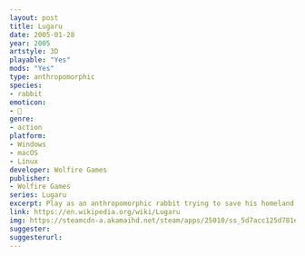 ```yaml
---
layout: post
title: Lugaru
date: 2005-01-28
year: 2005
artstyle: 3D
playable: "Yes"
mods: "Yes"
type: anthropomorphic
species: 
- rabbit
emoticon:
- 🐰
genre: 
- action
platform:
- Windows
- macOS
- Linux
developer: Wolfire Games
publisher:
- Wolfire Games
series: Lugaru
excerpt: Play as an anthropomorphic rabbit trying to save his homeland with high-flying platforming and hardcore hand-to-hand and melee combat.
link: https://en.wikipedia.org/wiki/Lugaru
img: https://steamcdn-a.akamaihd.net/steam/apps/25010/ss_5d7acc125d781e7a2b8e2422179098e5e44da340.1920x1080.jpg?t=1508283766
suggester: 
suggesterurl: 
---
```


